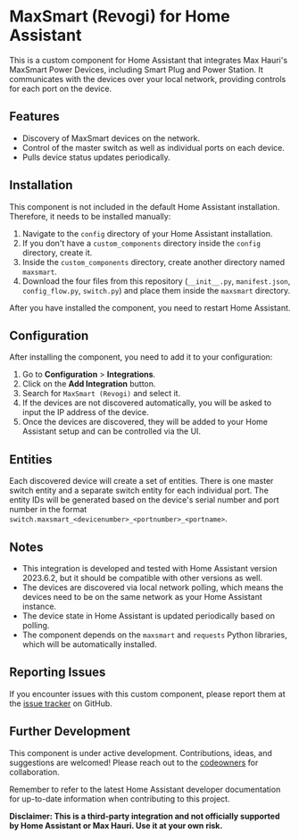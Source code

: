 # MaxSmart (Revogi) for Home Assistant

This is a custom component for Home Assistant that integrates Max Hauri's MaxSmart Power Devices, including Smart Plug and Power Station. It communicates with the devices over your local network, providing controls for each port on the device.

## Features

* Discovery of MaxSmart devices on the network.
* Control of the master switch as well as individual ports on each device.
* Pulls device status updates periodically.

## Installation

This component is not included in the default Home Assistant installation. Therefore, it needs to be installed manually:

1. Navigate to the `config` directory of your Home Assistant installation.
2. If you don't have a `custom_components` directory inside the `config` directory, create it.
3. Inside the `custom_components` directory, create another directory named `maxsmart`.
4. Download the four files from this repository (`__init__.py`, `manifest.json`, `config_flow.py`, `switch.py`) and place them inside the `maxsmart` directory.

After you have installed the component, you need to restart Home Assistant.

## Configuration

After installing the component, you need to add it to your configuration:

1. Go to **Configuration** > **Integrations**.
2. Click on the **Add Integration** button.
3. Search for `MaxSmart (Revogi)` and select it.
4. If the devices are not discovered automatically, you will be asked to input the IP address of the device.
5. Once the devices are discovered, they will be added to your Home Assistant setup and can be controlled via the UI.

## Entities

Each discovered device will create a set of entities. There is one master switch entity and a separate switch entity for each individual port. The entity IDs will be generated based on the device's serial number and port number in the format `switch.maxsmart_<devicenumber>_<portnumber>_<portname>`.

## Notes

* This integration is developed and tested with Home Assistant version 2023.6.2, but it should be compatible with other versions as well.
* The devices are discovered via local network polling, which means the devices need to be on the same network as your Home Assistant instance.
* The device state in Home Assistant is updated periodically based on polling.
* The component depends on the `maxsmart` and `requests` Python libraries, which will be automatically installed.

## Reporting Issues

If you encounter issues with this custom component, please report them at the [issue tracker](https://github.com/superkikim/maxsmart/issues) on GitHub.

## Further Development

This component is under active development. Contributions, ideas, and suggestions are welcomed! Please reach out to the [codeowners](https://github.com/superkikim) for collaboration.

Remember to refer to the latest Home Assistant developer documentation for up-to-date information when contributing to this project.

**Disclaimer: This is a third-party integration and not officially supported by Home Assistant or Max Hauri. Use it at your own risk.**
